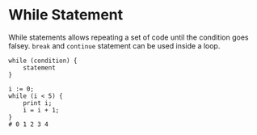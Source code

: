 # While Statement

While statements allows repeating a set of code until the condition goes falsey. `break` and `continue` statement can be used inside a loop.

```title="Syntax"
while (condition) {
    statement
}
```

```title="Example"
i := 0;
while (i < 5) {
    print i;
    i = i + 1;
}
# 0 1 2 3 4
```
